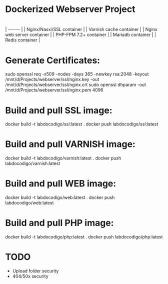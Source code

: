 # Dockerized Webserver Project 
#
| ------ |
| Nginx/Nasxi/SSL container |
| Varnish cache container |
| Nginx web server container |
| PHP-FPM 7.2+ container |
| Mariadb container |
| Redis container |

# Generate Certificates:
sudo openssl req -x509 -nodes -days 365 -newkey rsa:2048 -keyout /mnt/d/Projects/webserver/ssl/nginx.key -out /mnt/d/Projects/webserver/ssl/nginx.crt
sudo openssl dhparam -out /mnt/d/Projects/webserver/ssl/nginx.pem 4096

# Build and pull SSL image:
docker build -t labdocodigo/ssl:latest .
docker push labdocodigo/ssl:latest

# Build and pull VARNISH image:
docker build -t labdocodigo/varnish:latest .
docker push labdocodigo/varnish:latest

# Build and pull WEB image:
docker build -t labdocodigo/web:latest .
docker push labdocodigo/web:latest

# Build and pull PHP image:
docker build -t labdocodigo/php:latest .
docker push labdocodigo/php:latest

# TODO
- Upload folder security
- 404/50x security